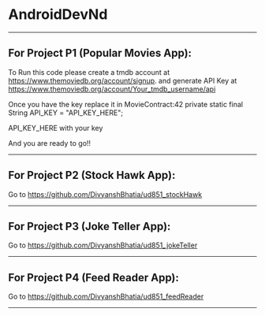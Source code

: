 # AndroidDevNd

-----------------------------------------------------------------------------------------------------------------
## For Project P1 (Popular Movies App):
To Run this code please create a tmdb account at https://www.themoviedb.org/account/signup.
and generate API Key at https://www.themoviedb.org/account/Your_tmdb_username/api

Once you have the key replace it in MovieContract:42
private static final String API_KEY = "API_KEY_HERE";

API_KEY_HERE with your key

And you are ready to go!!

-------------------------------------------------------------------------------------------------------------------

## For Project P2 (Stock Hawk App):
Go to https://github.com/DivyanshBhatia/ud851_stockHawk

-----------------------------------------------------------------------------------------------------------------
## For Project P3 (Joke Teller App):
Go to https://github.com/DivyanshBhatia/ud851_jokeTeller

--------------------------------------------------------------------------------------------------------------------

## For Project P4 (Feed Reader App):
Go to https://github.com/DivyanshBhatia/ud851_feedReader

--------------------------------------------------------------------------------------------------------------------
